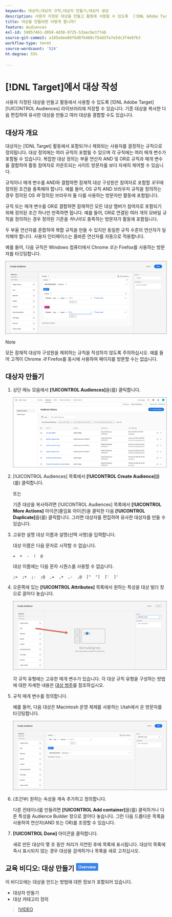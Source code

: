 ```yaml
---
keywords: 대상자;대상자 규칙;대상자 만들기;대상자 생성
description: 사용자 지정된 대상을 만들고 활동에 사용할 수 있도록  [!DNL Adobe Target] [!UICONTROL Audiences] 라이브러리에 저장하는 방법에 대해 알아봅니다.
title: 대상을 만들려면 어떻게 합니까?
feature: Audiences
exl-id: 59057461-d958-4d38-9725-53aacbe1f7eb
source-git-commit: a185edee86f6d07b488cf5dd3fe7e5dc3f4e87b3
workflow-type: tm+mt
source-wordcount: '524'
ht-degree: 55%

---
```


# [!DNL Target]에서 대상 작성

사용자 지정된 대상을 만들고 활동에서 사용할 수 있도록 [!DNL Adobe Target] [!UICONTROL Audiences] 라이브러리에 저장할 수 있습니다. 기존 대상을 복사한 다음 편집하여 유사한 대상을 만들고 여러 대상을 결합할 수도 있습니다.

## 대상자 개요

대상자는 [!DNL Target] 활동에서 포함되거나 제외되는 사용자를 결정하는 규칙으로 정의됩니다. 대상 정의에는 여러 규칙이 포함될 수 있으며 각 규칙에는 여러 매개 변수가 포함될 수 있습니다. 복잡한 대상 정의는 부울 연산자 AND 및 OR로 규칙과 매개 변수를 결합하여 활동 참여자로 카운트되는 사이트 방문자를 보다 자세히 제어할 수 있습니다.

규칙이나 매개 변수를 AND와 결합하면 잠재적 대상 구성원은 참여자로 포함할 *모두*&#x200B;에 정의된 조건을 충족해야 합니다. 예를 들어, OS 규칙 AND 브라우저 규칙을 정의하는 경우 정의된 OS *와* 정의된 브라우저 둘 다를 사용하는 방문자만 활동에 포함됩니다.

규칙 또는 매개 변수를 OR로 결합하면 잠재적인 모든 대상 멤버가 참여자로 포함되기 위해 정의된 조건 하나만 만족하면 됩니다. 예를 들어, OR로 연결된 여러 개의 모바일 규칙을 정의하는 경우 정의된 기준을 *하나라도* 충족하는 방문자가 활동에 포함됩니다.

두 부울 연산자를 혼합하여 복합 규칙을 만들 수 있지만 동일한 규칙 수준의 연산자가 일치해야 합니다. 사용자 인터페이스는 올바른 연산자를 자동으로 적용합니다.

예를 들어, 다음 규칙은 Windows 컴퓨터에서 Chrome *또는* Firefox를 사용하는 방문자를 타깃팅합니다.

![대상자 만들기](assets/audience_create.png)

>[!NOTE]
>
>모든 잠재적 대상자 구성원을 제외하는 규칙을 작성하지 않도록 주의하십시오. 예를 들어 고객이 Chrome *과* Firefox를 동시에 사용하여 페이지를 방문할 수는 없습니다.

## 대상자 만들기

1. 상단 메뉴 모음에서 **[!UICONTROL Audiences]**&#x200B;을(를) 클릭합니다.

   ![audiences_list 이미지](assets/audiences_list.png)

1. [!UICONTROL Audiences] 목록에서 **[!UICONTROL Create Audience]**&#x200B;을(를) 클릭합니다.

   또는

   기존 대상을 복사하려면 [!UICONTROL Audiences] 목록에서 **[!UICONTROL More Actions]** 아이콘(줄임표 아이콘)을 클릭한 다음 **[!UICONTROL Duplicate]**&#x200B;을(를) 클릭합니다. 그러면 대상자를 편집하여 유사한 대상자를 만들 수 있습니다.

1. 고유한 설명 대상 이름과 설명(선택 사항)을 입력합니다.

   대상 이름은 다음 문자로 시작할 수 없습니다.

   `=  +  -  !  @`

   대상 이름에는 다음 문자 시퀀스를 사용할 수 없습니다.

   `;=  ;+  ;-  ;@  ,=  ,+  ,-  ,@  ["  "]  ['  ]'`

1. 오른쪽에 있는 **[!UICONTROL Attributes]** 목록에서 원하는 특성을 대상 빌더 창으로 끌어다 놓습니다.

   ![특성 드래그 앤 드롭](assets/drag-attribute.png)

   각 규칙 유형에는 고유한 매개 변수가 있습니다. 각 대상 규칙 유형을 구성하는 방법에 대한 자세한 내용은 [대상 범주](/help/main/c-target/c-audiences/c-target-rules/target-rules.md#concept_E3A77E42F1644503A829B5107B20880D)를 참조하십시오.

1. 규칙 매개 변수를 정의합니다.

   예를 들어, 다음 대상은 Macintosh 운영 체제를 사용하는 Utah에서 온 방문자를 타깃팅합니다.

   ![유타/Macintosh 대상](assets/adience-builder.png)

1. (조건부) 원하는 속성을 계속 추가하고 정의합니다.

   다른 컨테이너를 만들려면 **[!UICONTROL Add container]**&#x200B;을(를) 클릭하거나 다른 특성을 Audience Builder 창으로 끌어다 놓습니다. 그런 다음 드롭다운 목록을 사용하여 연산자(AND 또는 OR)를 조정할 수 있습니다.

1. **[!UICONTROL Done]** 아이콘을 클릭합니다.

   새로 만든 대상이 몇 초 동안 처리가 지연된 후에 목록에 표시됩니다. 대상이 목록에 즉시 표시되지 않는 경우 대상을 검색하거나 목록을 새로 고치십시오.

## 교육 비디오: 대상 만들기 ![개요 배지](/help/main/assets/overview.png)

이 비디오에는 대상을 만드는 방법에 대한 정보가 포함되어 있습니다.

* 대상자 만들기
* 대상 카테고리 정의

>[!VIDEO](https://video.tv.adobe.com/v/17392)
